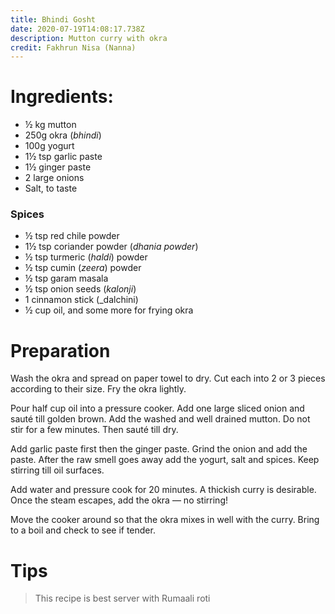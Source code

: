 ```yaml
---
title: Bhindi Gosht
date: 2020-07-19T14:08:17.738Z
description: Mutton curry with okra
credit: Fakhrun Nisa (Nanna)
---
```

# Ingredients:
* ½ kg mutton
* 250g okra (_bhindi_)
* 100g yogurt
* 1½ tsp garlic paste
* 1½ ginger paste
* 2 large onions
* Salt, to taste

### Spices

* ½ tsp red chile powder
* 1½ tsp coriander powder (_dhania powder_)
* ½ tsp turmeric (_haldi_) powder
* ½ tsp cumin (_zeera_) powder
* ½ tsp garam masala
* ½ tsp onion seeds (_kalonji_)
* 1 cinnamon stick (_dalchini)
* ½ cup oil, and some more for frying okra

# Preparation

Wash the okra and spread on paper towel to dry. Cut each into 2 or 3 pieces according to their size. Fry the okra lightly.

Pour half cup oil into a pressure cooker. Add one large sliced onion and sauté till golden brown. Add the washed and well drained mutton. Do not stir for a few minutes. Then sauté till dry. 

Add garlic paste first then the ginger paste. Grind the onion and add the paste. After the raw smell goes away add the yogurt, salt and spices. Keep stirring till oil surfaces.

Add water and pressure cook for 20 minutes. A thickish curry is desirable. Once the steam escapes, add the okra — no stirring!

Move the cooker around so that the okra mixes in well with the curry. Bring to a boil and check to see if tender.

# Tips
> This recipe is best server with Rumaali roti
